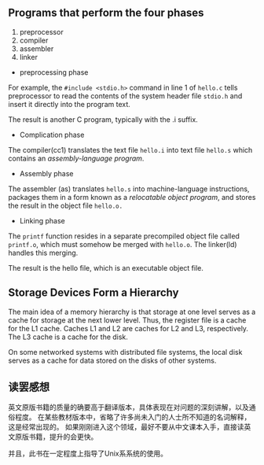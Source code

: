 Programs that perform the four phases
---

1. preprocessor
2. compiler
3. assembler
4. linker

- preprocessing phase

For example, the `#include <stdio.h>` command in line 1 of `hello.c` tells preprocessor to read the contents
of the system header file `stdio.h` and insert it directly into the program text.

The result is another C program, typically with the .i suffix.

- Complication phase

The compiler(cc1) translates the text file `hello.i` into text file `hello.s` which contains an *assembly-language
program*. 

- Assembly phase

The assembler (as) translates `hello.s` into machine-language instructions, packages them in a form known as a
*relocatable object program*, and stores the result in the object file `hello.o.`

- Linking phase

The `printf` function resides in a separate precompiled object file called `printf.o`, which must somehow be
merged with `hello.o`. The linker(ld) handles this merging.

The result is the hello file, which is an executable object file.


Storage Devices Form a Hierarchy
---

The main idea of a memory hierarchy is that storage at one level serves as a cache for storage at the next lower
level. Thus, the register file is a cache for the L1 cache. Caches L1 and L2 are caches for L2 and L3, respectively.
The L3 cache is a cache for the disk. 

On some networked systems with distributed file systems, the local disk serves as a cache for data stored on the 
disks of other systems.

读罢感想
---

英文原版书籍的质量的确要高于翻译版本，具体表现在对问题的深刻讲解，以及通俗程度。
在某些教材版本中，省略了许多尚未入门的人士所不知道的名词解释，这是经常出现的。
如果刚刚进入这个领域，最好不要从中文课本入手，直接读英文原版书籍，提升的会更快。

并且，此书在一定程度上指导了Unix系系统的使用。

